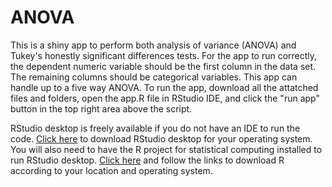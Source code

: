 # ANOVA
This is a shiny app to perform both analysis of variance (ANOVA) and Tukey's honestly significant differences tests.  For the app to run correctly, the dependent numeric variable should be the first column in the data set.  The remaining columns should be categorical variables.  This app can handle up to a five way ANOVA.  To run the app, download all the attatched files and folders, open the app.R file in RStudio IDE, and click the "run app" button in the top right area above the script.

RStudio desktop is freely available if you do not have an IDE to run the code.  [Click here](https://posit.co/downloads/) to download RStudio desktop for your operating system.  You will also need to have the R project for statistical computing installed to run RStudio desktop.  [Click here](https://cran.r-project.org/mirrors.html) and follow the links to download R according to your location and operating system.

